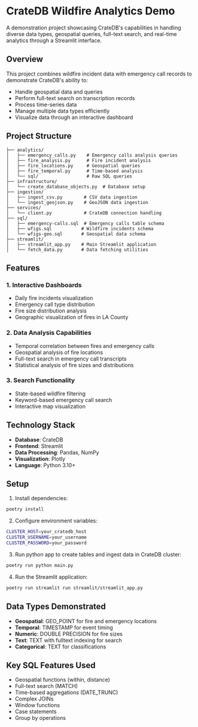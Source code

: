 # CrateDB Wildfire Analytics Demo

A demonstration project showcasing CrateDB's capabilities in handling diverse data types, geospatial queries, full-text search, and real-time analytics through a Streamlit interface.

## Overview

This project combines wildfire incident data with emergency call records to demonstrate CrateDB's ability to:
- Handle geospatial data and queries
- Perform full-text search on transcription records
- Process time-series data
- Manage multiple data types efficiently
- Visualize data through an interactive dashboard

## Project Structure

```
├── analytics/
│   ├── emergency_calls.py    # Emergency calls analysis queries
│   ├── fire_analysis.py      # Fire incident analysis
│   ├── fire_locations.py     # Geospatial queries
│   ├── fire_temporal.py      # Time-based analysis
│   └── sql/                  # Raw SQL queries
├── infrastructure/
│   └── create_database_objects.py  # Database setup
├── ingestion/
│   ├── ingest_csv.py        # CSV data ingestion
│   └── ingest_geojson.py    # GeoJSON data ingestion
├── services/
│   └── client.py            # CrateDB connection handling
├── sql/
│   ├── emergency-calls.sql  # Emergency calls table schema
│   ├── wfigs.sql           # Wildfire incidents schema
│   └── wfigs-geo.sql       # Geospatial data schema
├── streamlit/
│   ├── streamlit_app.py    # Main Streamlit application
│   └── fetch_data.py       # Data fetching utilities
```

## Features

### 1. Interactive Dashboards
- Daily fire incidents visualization
- Emergency call type distribution
- Fire size distribution analysis
- Geographic visualization of fires in LA County

### 2. Data Analysis Capabilities
- Temporal correlation between fires and emergency calls
- Geospatial analysis of fire locations
- Full-text search in emergency call transcripts
- Statistical analysis of fire sizes and distributions

### 3. Search Functionality
- State-based wildfire filtering
- Keyword-based emergency call search
- Interactive map visualization

## Technology Stack

- **Database**: CrateDB
- **Frontend**: Streamlit
- **Data Processing**: Pandas, NumPy
- **Visualization**: Plotly
- **Language**: Python 3.10+

## Setup

1. Install dependencies:
```bash
poetry install
```

2. Configure environment variables:
```bash
CLUSTER_HOST=your_cratedb_host
CLUSTER_USERNAME=your_username
CLUSTER_PASSWORD=your_password
```

3. Run python app to create tables and ingest data in CrateDB cluster:
```bash
poetry run python main.py
```   

4. Run the Streamlit application:
```bash
poetry run streamlit run streamlit/streamlit_app.py
```

## Data Types Demonstrated

- **Geospatial**: GEO_POINT for fire and emergency locations
- **Temporal**: TIMESTAMP for event timing
- **Numeric**: DOUBLE PRECISION for fire sizes
- **Text**: TEXT with fulltext indexing for search
- **Categorical**: TEXT for classifications

## Key SQL Features Used

- Geospatial functions (within, distance)
- Full-text search (MATCH)
- Time-based aggregations (DATE_TRUNC)
- Complex JOINs
- Window functions
- Case statements
- Group by operations
